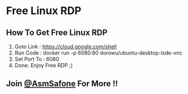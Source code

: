 # Free Linux RDP

## How To Get Free Linux RDP 

1. Goto Link : https://cloud.google.com/shell
2. Run Code : docker run -p 6080:80 dorowu/ubuntu-desktop-lxde-vnc
3. Set Port To : 6080
4. Done. Enjoy Free RDP ;)

## Join [@AsmSafone](https://t.me/AsmSafone) For More !!
